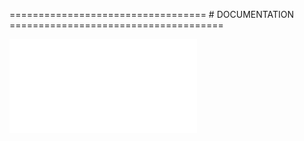 ==================================   # DOCUMENTATION     =====================================


![Logo](img-front/home.html)
